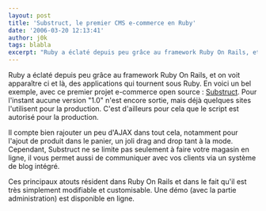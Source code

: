 ```yaml
---
layout: post
title: 'Substruct, le premier CMS e-commerce en Ruby'
date: '2006-03-20 12:13:41'
author: j0k
tags: blabla
excerpt: "Ruby a éclaté depuis peu grâce au framework Ruby On Rails, et on voit apparaître ci et là, des applications qui tournent sous Ruby.      \nEn voici un bel exemple, avec ce premier projet e-commerce open source : [Substruct](http://dev.subimage.com/projects/substruct). Pour l'instant aucune version &quot;1.0&quot; n'est encore sortie, mais déjà quelques      …"
---
```


Ruby a éclaté depuis peu grâce au framework Ruby On Rails, et on voit apparaître ci et là, des applications qui tournent sous Ruby.
En voici un bel exemple, avec ce premier projet e-commerce open source : [Substruct](http://dev.subimage.com/projects/substruct). Pour l'instant aucune version &quot;1.0&quot; n'est encore sortie, mais déjà quelques sites l'utilisent pour la production. C'est d'ailleurs pour cela que le script est autorisé pour la production.

Il compte bien rajouter un peu d'AJAX dans tout cela, notamment pour l'ajout de produit dans le panier, un joli drag and drop tant à la mode.   Cependant, Substruct ne se limite pas seulement à faire votre magasin en ligne, il vous permet aussi de communiquer avec vos clients via un système de blog intégré.

Ces principaux atouts résident dans Ruby On Rails et dans le fait qu'il est très simplement modifiable et customisable.   Une démo (avec la partie administration) est disponible en ligne.
